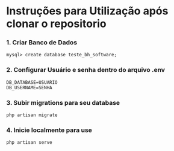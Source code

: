 # Instruções para Utilização após clonar o repositorio

### 1. Criar Banco de Dados
```
mysql> create database teste_bh_software;
```
### 2. Configurar Usuário e senha dentro do arquivo .env
```
DB_DATABASE=USUARIO
DB_USERNAME=SENHA
```
### 3. Subir migrations para seu database
```
php artisan migrate
```

### 4. Inicie localmente para use
```
php artisan serve
```


